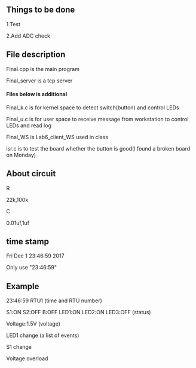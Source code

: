 ## Things to be done ##

1.Test

2.Add ADC check


## File description ##

Final.cpp is the main program

Final_server is a tcp server

#### Files below is additional ####

Final_k.c is for kernel space to detect switch(button) and control LEDs

Final_u.c is for user space to receive message from workstation to control LEDs and read log

Final_WS is Lab6_client_WS used in class

isr.c is to test the board whether the button is good(I found a broken board on Monday)

## About circuit ## 

R

22k,100k

C

0.01uf,1uf

## time stamp ##

Fri Dec  1 23:46:59 2017

Only use "23:46:59"

## Example ##

23:46:59 RTU1  (time and RTU number)

S1:ON S2:OFF B:OFF LED1:ON LED2:ON LED3:OFF  (status)

Voltage:1.5V  (voltage)

LED1 change  (a list of events)

S1 change

Voltage overload



